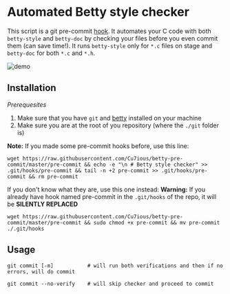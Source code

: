 # Automated Betty style checker

This script is a git pre-commit [hook](https://git-scm.com/book/en/v2/Customizing-Git-Git-Hooks). It automates your C code with both `betty-style` and `betty-doc` by checking your files before you even commit them (can save time!). It runs `betty-style` only for `*.c` files on stage and `betty-doc` for both `*.c` and `*.h`.

<img alt='demo' src='https://cdn.rawgit.com/Cu7ious/betty-pre-commit/d41ab6c3/betty-checker.png?raw=true'>

## Installation


*Prerequesites*
1. Make sure that you have `git` and [betty](https://github.com/holbertonschool/Betty) installed on your machine
2. Make sure you are at the root of you repository (where the `./git` folder is)


**Note:** If you made some pre-commit hooks before, use this line:

```
wget https://raw.githubusercontent.com/Cu7ious/betty-pre-commit/master/pre-commit && echo -e "\n # Betty style checker" >> .git/hooks/pre-commit && tail -n +2 pre-commit >> .git/hooks/pre-commit && rm pre-commit
```

If you don't know what they are, use this one instead:
**Warning:** If you already have hook named pre-commit in the `.git/hooks` of the repo, it will be **SILENTLY REPLACED**

```
wget https://raw.githubusercontent.com/Cu7ious/betty-pre-commit/master/pre-commit && sudo chmod +x pre-commit && mv pre-commit ./.git/hooks
```

## Usage

```
git commit [-m]           # will run both verifications and then if no errors, will do commit
```

```
git commit --no-verify    # will skip checker and proceed to commit
```
